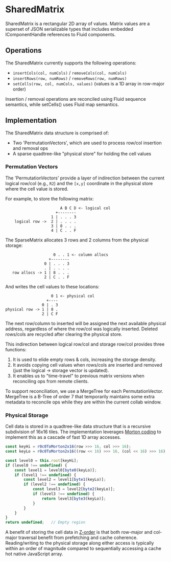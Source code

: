 # SharedMatrix
SharedMatrix is a rectangular 2D array of values.  Matrix values are a superset of JSON serializable types that includes embedded IComponentHandle references to Fluid components.

## Operations
The SharedMatrix currently supports the following operations:
* `insertCols(col, numCols)` / `removeCols(col, numCols)`
* `insertRows(row, numRows)` / `removeRows(row, numRows)`
* `setCells(row, col, numCols, values)` (values is a 1D array in row-major order)

Insertion / removal operations are reconciled using Fluid sequence semantics, while setCells() uses Fluid map semantics.

## Implementation
The SharedMatrix data structure is comprised of:
* Two 'PermutationVectors', which are used to process row/col insertion and removal ops
* A sparse quadtree-like "physical store" for holding the cell values

### Permutation Vectors
The 'PermutationVectors' provide a layer of indirection between the current logical row/col (e.g., `R2`) and the `[x,y]`
coordinate in the physical store where the cell value is stored.

For example, to store the following matrix:
```
                        A B C D <- logical col
                      +--------
                    1 | . . . 3
    logical row ->  2 | . . . .
                    3 | 8 . . .
                    4 | C . . F
```
The SparseMatrix allocates 3 rows and 2 columns from the physical storage:
```
                     0 . . 1 <- column allocs
                   +--------
                 0 | . . . 3
                 . | . . . .
   row allocs -> 1 | 8 . . .
                 2 | C . . F
```
And writes the cell values to these locations:
```
                    0 1 <- physical col
                  +----
                0 | . 3
physical row -> 1 | 8 .
                2 | C F
```
The next row/column to inserted will be assigned the next available physical address, regardless of
where the row/col was logically inserted.  Deleted rows/cols are recycled after clearing the physical store.

This indirection between logical row/col and storage row/col provides three functions:

1. It is used to elide empty rows & cols, increasing the storage density.
2. It avoids copying cell values when rows/cols are inserted and removed (just the logical -> storage vector is updated).
3. It enables us to "time-travel" to previous matrix versions when reconciling ops from remote clients.

To support reconciliation, we use a MergeTree for each PermutationVector.  MergeTree is a B-Tree of order 7 that temporarily
maintains some extra metadata to reconcile ops while they are within the current collab window.

### Physical Storage
Cell data is stored in a quadtree-like data structure that is a recursive subdivision of 16x16 tiles.  The implementation
leverages [Morton coding](https://en.wikipedia.org/wiki/Z-order_curve) to implement this as a cascade of fast 1D array accesses.

```ts
const keyHi = r0c0ToMorton2x16(row >>> 16, col >>> 16);
const keyLo = r0c0ToMorton2x16((row << 16) >>> 16, (col << 16) >>> 16);

const level0 = this.root[keyHi];
if (level0 !== undefined) {
    const level1 = level0[byte0(keyLo)];
    if (level1 !== undefined) {
        const level2 = level1[byte1(keyLo)];
        if (level2 !== undefined) {
            const level3 = level2[byte2(keyLo)];
            if (level3 !== undefined) {
                return level3[byte3(keyLo)];
            }
        }
    }
}
return undefined;   // Empty region
```
A benefit of storing the cell data in [Z-order](https://en.wikipedia.org/wiki/Z-order_curve) is that both row-major and col-major
traversal benefit from prefetching and cache coherence.  Reading/writing to the physical storage along either access is typically within an order of magnitude compared to sequentially accessing a cache hot native JavaScript array.
